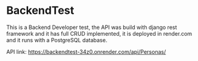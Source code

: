 # BackendTest

This is a Backend Developer test, the API was build with django rest framework and it has full CRUD implemented, it is deployed in render.com and it runs with a PostgreSQL database.

API link: https://backendtest-34z0.onrender.com/api/Personas/
